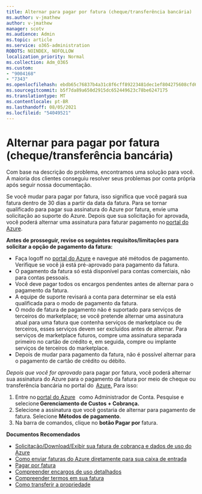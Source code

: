 ```yaml
---
title: Alternar para pagar por fatura (cheque/transferência bancária)
ms.author: v-jmathew
author: v-jmathew
manager: scotv
ms.audience: Admin
ms.topic: article
ms.service: o365-administration
ROBOTS: NOINDEX, NOFOLLOW
localization_priority: Normal
ms.collection: Adm_O365
ms.custom:
- "9004168"
- "7343"
ms.openlocfilehash: ebdb65c76837b4a31c8f6cff89223481dec1ef804275608cfd60986a4f089204
ms.sourcegitcommit: b5f7da89a650d2915dc652449623c78be6247175
ms.translationtype: MT
ms.contentlocale: pt-BR
ms.lasthandoff: 08/05/2021
ms.locfileid: "54049521"
---
```

# <a name="switch-to-pay-by-invoice-chequewire-transfer"></a>Alternar para pagar por fatura (cheque/transferência bancária)

Com base na descrição do problema, encontramos uma solução para você. A maioria dos clientes conseguiu resolver seus problemas por conta própria após seguir nossa documentação.

Se você mudar para pagar por fatura, isso significa que você pagará sua fatura dentro de 30 dias a partir da data da fatura. Para se tornar qualificado para pagar sua assinatura do Azure por fatura, envie uma solicitação ao suporte do Azure. Depois que sua solicitação for aprovada, você poderá alternar uma assinatura para faturar pagamento no [portal do Azure](https://portal.azure.com/).

**Antes de prosseguir, revise os seguintes requisitos/limitações para solicitar a opção de pagamento da fatura:**

- Faça logoff no [portal do Azure](https://portal.azure.com/) e navegue até métodos de pagamento. Verifique se você já está pré-aprovado para pagamento da fatura.
- O pagamento da fatura só está disponível para contas comerciais, não para contas pessoais.
- Você deve pagar todos os encargos pendentes antes de alternar para o pagamento da fatura.
- A equipe de suporte revisará a conta para determinar se ela está qualificada para o modo de pagamento da fatura.
- O modo de fatura de pagamento não é suportado para serviços de terceiros do marketplace; se você pretende alternar uma assinatura atual para uma fatura que contenha serviços de marketplace ou de terceiros, esses serviços devem ser excluídos antes de alternar. Para serviços de marketplace futuros, compre uma assinatura separada primeiro no cartão de crédito e, em seguida, compre ou implante serviços de terceiros do marketplace.
- Depois de mudar para pagamento da fatura, não é possível alternar para o pagamento de cartão de crédito ou débito.

*Depois que você for aprovado* para pagar por fatura, você poderá alternar sua assinatura do Azure para o pagamento da fatura por meio de cheque ou transferência bancária no portal do  [Azure.](https://portal.azure.com/)
Para isso:

1. Entre no [portal do Azure](https://portal.azure.com/)   como Administrador de Conta. Pesquise e selecione **Gerenciamento de Custos + Cobrança.**
2. Selecione a assinatura que você gostaria de alternar para pagamento de fatura. Selecione **Métodos de pagamento**.
3. Na barra de comandos, clique no **botão Pagar por** fatura.

**Documentos Recomendados**

- [Solicitação/Download/Exibir sua fatura de cobrança e dados de uso do Azure](https://docs.microsoft.com/azure/billing/billing-download-azure-invoice-daily-usage-date)
- [Como enviar faturas do Azure diretamente para sua caixa de entrada](https://docs.microsoft.com/azure/billing/billing-download-azure-invoice-daily-usage-date)
- [Pagar por fatura](https://docs.microsoft.com/azure/billing/billing-how-to-pay-by-invoice)
- [Compreender encargos de uso detalhados](https://docs.microsoft.com/azure/billing/billing-understand-your-bill)
- [Compreender termos em sua fatura](https://docs.microsoft.com/azure/billing/billing-understand-your-invoice)
- [Como transferir a propriedade](https://docs.microsoft.com/azure/billing/billing-subscription-transfer)
